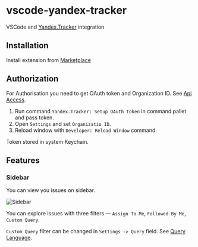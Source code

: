 # vscode-yandex-tracker

VSCode and [Yandex.Tracker](https://yandex.ru/tracker/) integration

## Installation

Install extension from [Marketplace](https://marketplace.visualstudio.com/items?itemName=rusnasonov.vscode-yandex-tracker)

## Authorization

For Authorisation you need to get OAuth token and Organization ID. See [Api Access](https://tech.yandex.ru/connect/tracker/api/concepts/access-docpage/).

1. Run command `Yandex.Tracker: Setup OAuth token` in command pallet and pass token.
2. Open `Settings` and set `Organizatio ID`.
3. Reload window with `Developer: Reload Window` command.

Token stored in system Keychain.

## Features

### Sidebar

You can view you issues on sidebar. 

![Sidebar](https://github.com/rusnasonov/vscode-yandex-wiki/blob/master/resources/screenshots/sidebar.png)

You can explore issues with three filters — `Assign To Me`, `Followed By Me`, `Custom Query`.

`Custom Query` filter can be changed in `Settings -> Query` field. See [Query Language](https://yandex.ru/tracker/support/user/query-filter.html).